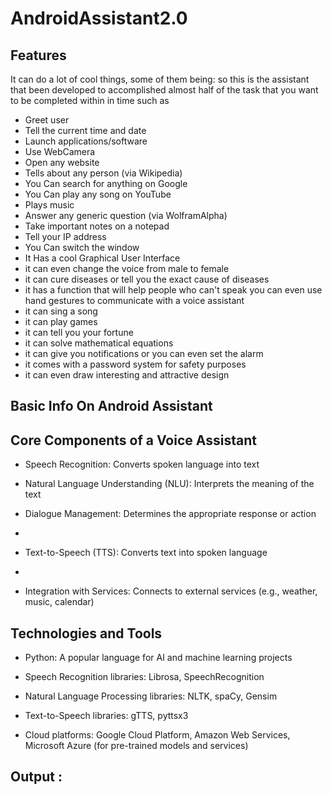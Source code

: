 # AndroidAssistant2.0

## Features

It can do a lot of cool things, some of them being:
so this is the assistant that been developed to accomplished almost half of the task that you want to be completed within in time
such as

- Greet user
- Tell the current time and date
- Launch applications/software
- Use WebCamera
- Open any website
- Tells about any person (via Wikipedia)
- You Can search for anything on Google 
- You Can play any song on YouTube
- Plays music
- Answer any generic question (via WolframAlpha)
- Take important notes on a notepad
- Tell your IP address
- You Can switch the window
- It Has a cool Graphical User Interface
- it can even change the voice from male to female
- it  can cure diseases or tell you the exact cause of diseases
- it has a function that will help people who can't speak you can even use hand gestures to communicate with a voice assistant
- it can sing a song
- it can play games
- it can tell you your fortune
- it can solve mathematical equations
- it can give you notifications or you can even set the alarm
- it comes with a password system for safety purposes
- it can even draw interesting and attractive design


## Basic Info On Android Assistant

## Core Components of a Voice Assistant

- Speech Recognition: Converts spoken language into text

- Natural Language Understanding (NLU): Interprets the meaning of the text

- Dialogue Management: Determines the appropriate response or action
- 
- Text-to-Speech (TTS): Converts text into spoken language
- 
- Integration with Services: Connects to external services (e.g., weather, music, calendar)

## Technologies and Tools

- Python: A popular language for AI and machine learning projects

- Speech Recognition libraries: Librosa, SpeechRecognition

- Natural Language Processing libraries: NLTK, spaCy, Gensim

- Text-to-Speech libraries: gTTS, pyttsx3

- Cloud platforms: Google Cloud Platform, Amazon Web Services, Microsoft Azure (for pre-trained models and services)

## Output :






